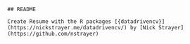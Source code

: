 	## README

	Create Resume with the R packages [{datadrivencv}](https://nickstrayer.me/datadrivencv/) by [Nick Strayer](https://github.com/nstrayer)
